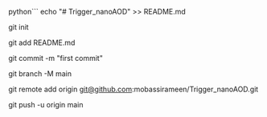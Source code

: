 python```
echo "# Trigger_nanoAOD" >> README.md

git init

git add README.md

git commit -m "first commit"

git branch -M main

git remote add origin git@github.com:mobassirameen/Trigger_nanoAOD.git

git push -u origin main

```
